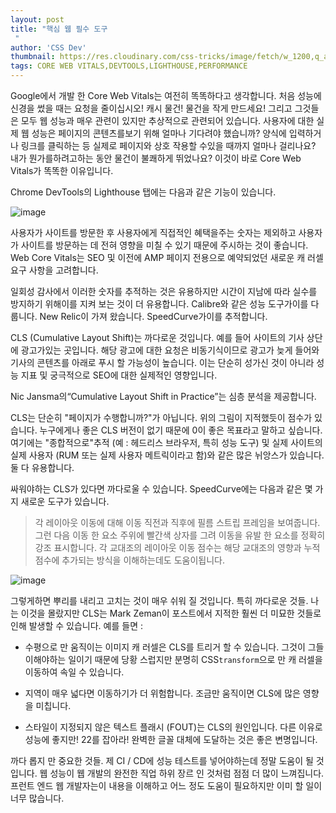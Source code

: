 ```yaml
---
layout: post
title: "핵심 웹 필수 도구
 "
author: 'CSS Dev'
thumbnail: https://res.cloudinary.com/css-tricks/image/fetch/w_1200,q_auto,f_auto/https://css-tricks.com/wp-content/uploads/2020/10/Screen-Shot-2020-10-22-at-4.24.48-PM.png
tags: CORE WEB VITALS,DEVTOOLS,LIGHTHOUSE,PERFORMANCE
---
```



Google에서 개발 한 Core Web Vitals는 여전히 똑똑하다고 생각합니다.
 처음 성능에 신경을 썼을 때는 요청을 줄이십시오!
 캐시 물건!
 물건을 작게 만드세요!
 그리고 그것들은 모두 웹 성능과 매우 관련이 있지만 추상적으로 관련되어 있습니다.
 사용자에 대한 실제 웹 성능은 페이지의 콘텐츠를보기 위해 얼마나 기다려야 했습니까?
 양식에 입력하거나 링크를 클릭하는 등 실제로 페이지와 상호 작용할 수있을 때까지 얼마나 걸리나요?
 내가 뭔가를하려고하는 동안 물건이 불쾌하게 뛰었나요?
 이것이 바로 Core Web Vitals가 똑똑한 이유입니다.
 

Chrome DevTools의 Lighthouse 탭에는 다음과 같은 기능이 있습니다.
 

![image](https://i0.wp.com/css-tricks.com/wp-content/uploads/2020/10/Screen-Shot-2020-10-22-at-4.24.48-PM.png?resize=1024%2C456&ssl=1)

사용자가 사이트를 방문한 후 사용자에게 직접적인 혜택을주는 숫자는 제외하고 사용자가 사이트를 방문하는 데 전혀 영향을 미칠 수 있기 때문에 주시하는 것이 좋습니다.
 Web Core Vitals는 SEO 및 이전에 AMP 페이지 전용으로 예약되었던 새로운 캐 러셀 요구 사항을 고려합니다.
 

일회성 감사에서 이러한 숫자를 추적하는 것은 유용하지만 시간이 지남에 따라 실수를 방지하기 위해이를 지켜 보는 것이 더 유용합니다.
 Calibre와 같은 성능 도구가이를 다룹니다.
 New Relic이 가져 왔습니다.
 SpeedCurve가이를 추적합니다.
 

CLS (Cumulative Layout Shift)는 까다로운 것입니다.
 예를 들어 사이트의 기사 상단에 광고가있는 곳입니다.
 해당 광고에 대한 요청은 비동기식이므로 광고가 늦게 들어와 기사의 콘텐츠를 아래로 푸시 할 가능성이 높습니다.
 이는 단순히 성가신 것이 아니라 성능 지표 및 궁극적으로 SEO에 대한 실제적인 영향입니다.
 

Nic Jansma의“Cumulative Layout Shift in Practice”는 심층 분석을 제공합니다.
 

CLS는 단순히 "페이지가 수행합니까?"가 아닙니다.
 위의 그림이 지적했듯이 점수가 있습니다.
 누구에게나 좋은 CLS 버전이 없기 때문에 0이 좋은 목표라고 말하고 싶습니다.
 여기에는 "종합적으로"추적 (예 : 헤드리스 브라우저, 특히 성능 도구) 및 실제 사이트의 실제 사용자 (RUM 또는 실제 사용자 메트릭이라고 함)와 같은 많은 뉘앙스가 있습니다.
 둘 다 유용합니다.
 

싸워야하는 CLS가 있다면 까다로울 수 있습니다.
 SpeedCurve에는 다음과 같은 몇 가지 새로운 도구가 있습니다.
 

> 각 레이아웃 이동에 대해 이동 직전과 직후에 필름 스트립 프레임을 보여줍니다.
 그런 다음 이동 한 요소 주위에 빨간색 상자를 그려 이동을 유발 한 요소를 정확히 강조 표시합니다.
 각 교대조의 레이아웃 이동 점수는 해당 교대조의 영향과 누적 점수에 추가되는 방식을 이해하는데도 도움이됩니다.
 

![image](https://i1.wp.com/css-tricks.com/wp-content/uploads/2020/10/cls_layout_shift.png?resize=1024%2C528&ssl=1)

그렇게하면 뿌리를 내리고 고치는 것이 매우 쉬워 질 것입니다.
 특히 까다로운 것들.
 나는 이것을 몰랐지만 CLS는 Mark Zeman이 포스트에서 지적한 훨씬 더 미묘한 것들로 인해 발생할 수 있습니다.
 예를 들면 :
 

- 수평으로 만 움직이는 이미지 캐 러셀은 CLS를 트리거 할 수 있습니다.
 그것이 그들이해야하는 일이기 때문에 당황 스럽지만 분명히 CSS`transform`으로 만 캐 러셀을 이동하여 속일 수 있습니다.
 
- 지역이 매우 넓다면 이동하기가 더 위험합니다.
 조금만 움직이면 CLS에 많은 영향을 미칩니다.
 
- 스타일이 지정되지 않은 텍스트 플래시 (FOUT)는 CLS의 원인입니다.
 다른 이유로 성능에 좋지만!
 22를 잡아라!
 완벽한 글꼴 대체에 도달하는 것은 좋은 변명입니다.
 

까다 롭지 만 중요한 것들.
 제 CI / CD에 성능 테스트를 넣어야하는데 정말 도움이 될 것입니다.
 웹 성능이 웹 개발의 완전한 직업 하위 장르 인 것처럼 점점 더 많이 느껴집니다.
 프런트 엔드 웹 개발자는이 내용을 이해하고 어느 정도 도움이 필요하지만 이미 할 일이 너무 많습니다.
 